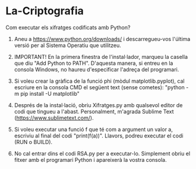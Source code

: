 # La-Criptografia
Com executar els xifratges codificats amb Python?

1. Aneu a https://www.python.org/downloads/ i descarregueu-vos l'última versió per
al Sistema Operatiu que utilitzeu.

2. IMPORTANT! 
En la primera finestra de l'instal·lador, marqueu la casella que
diu "Add Python to PATH". D'aquesta manera, si entreu en la consola Windows,
no haureu d'especificar l'adreça del programari.

3. Si voleu crear la gràfica de la funció phi (mòdul matplotlib.pyplot), cal escriure 
en la consola CMD el següent text (sense cometes): "python -m pip install -U matplotlib"

3. Després de la instal·lació, obriu Xifratges.py amb qualsevol editor de codi
que tingueu a l'abast. Personalment, m'agrada Sublime Text (https://www.sublimetext.com/).

4. Si voleu executar una funció f que té com a argument un valor a,
escriviu al final del codi "print(f(a))". Llavors, podreu executar el codi
(RUN o BUILD).

5. No cal entrar dins el codi RSA.py per a executar-lo. Simplement obriu
el fitxer amb el programari Python i apareixerà la vostra consola.
